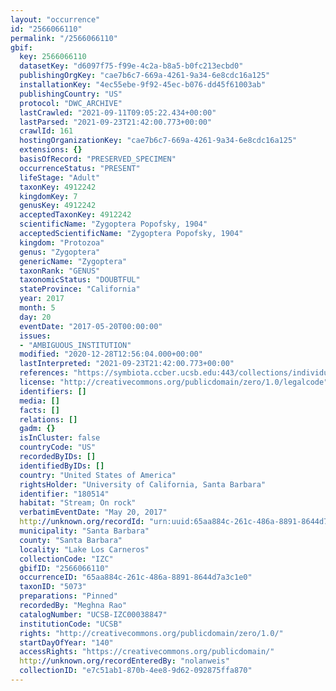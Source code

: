 ```yaml
---
layout: "occurrence"
id: "2566066110"
permalink: "/2566066110"
gbif:
  key: 2566066110
  datasetKey: "d6097f75-f99e-4c2a-b8a5-b0fc213ecbd0"
  publishingOrgKey: "cae7b6c7-669a-4261-9a34-6e8cdc16a125"
  installationKey: "4ec55ebe-9f92-45ec-b076-dd45f61003ab"
  publishingCountry: "US"
  protocol: "DWC_ARCHIVE"
  lastCrawled: "2021-09-11T09:05:22.434+00:00"
  lastParsed: "2021-09-23T21:42:00.773+00:00"
  crawlId: 161
  hostingOrganizationKey: "cae7b6c7-669a-4261-9a34-6e8cdc16a125"
  extensions: {}
  basisOfRecord: "PRESERVED_SPECIMEN"
  occurrenceStatus: "PRESENT"
  lifeStage: "Adult"
  taxonKey: 4912242
  kingdomKey: 7
  genusKey: 4912242
  acceptedTaxonKey: 4912242
  scientificName: "Zygoptera Popofsky, 1904"
  acceptedScientificName: "Zygoptera Popofsky, 1904"
  kingdom: "Protozoa"
  genus: "Zygoptera"
  genericName: "Zygoptera"
  taxonRank: "GENUS"
  taxonomicStatus: "DOUBTFUL"
  stateProvince: "California"
  year: 2017
  month: 5
  day: 20
  eventDate: "2017-05-20T00:00:00"
  issues:
  - "AMBIGUOUS_INSTITUTION"
  modified: "2020-12-28T12:56:04.000+00:00"
  lastInterpreted: "2021-09-23T21:42:00.773+00:00"
  references: "https://symbiota.ccber.ucsb.edu:443/collections/individual/index.php?occid=180514"
  license: "http://creativecommons.org/publicdomain/zero/1.0/legalcode"
  identifiers: []
  media: []
  facts: []
  relations: []
  gadm: {}
  isInCluster: false
  countryCode: "US"
  recordedByIDs: []
  identifiedByIDs: []
  country: "United States of America"
  rightsHolder: "University of California, Santa Barbara"
  identifier: "180514"
  habitat: "Stream; On rock"
  verbatimEventDate: "May 20, 2017"
  http://unknown.org/recordId: "urn:uuid:65aa884c-261c-486a-8891-8644d7a3c1e0"
  municipality: "Santa Barbara"
  county: "Santa Barbara"
  locality: "Lake Los Carneros"
  collectionCode: "IZC"
  gbifID: "2566066110"
  occurrenceID: "65aa884c-261c-486a-8891-8644d7a3c1e0"
  taxonID: "5073"
  preparations: "Pinned"
  recordedBy: "Meghna Rao"
  catalogNumber: "UCSB-IZC00038847"
  institutionCode: "UCSB"
  rights: "http://creativecommons.org/publicdomain/zero/1.0/"
  startDayOfYear: "140"
  accessRights: "https://creativecommons.org/publicdomain/"
  http://unknown.org/recordEnteredBy: "nolanweis"
  collectionID: "e7c51ab1-870b-4ee8-9d62-092875ffa870"
---
```

